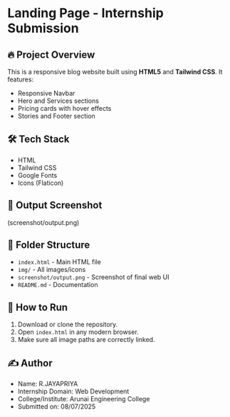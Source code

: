 # Landing Page - Internship Submission

## 🔥 Project Overview

This is a responsive blog website built using **HTML5** and **Tailwind CSS**. It features:

- Responsive Navbar
- Hero and Services sections
- Pricing cards with hover effects
- Stories and Footer section

## 🛠️ Tech Stack

- HTML
- Tailwind CSS
- Google Fonts
- Icons (Flaticon)

## 📸 Output Screenshot

(screenshot/output.png)

## 📁 Folder Structure

- `index.html` - Main HTML file
- `img/` - All images/icons
- `screenshot/output.png` - Screenshot of final web UI
- `README.md` - Documentation

## 📲 How to Run

1. Download or clone the repository.
2. Open `index.html` in any modern browser.
3. Make sure all image paths are correctly linked.

## ✍️ Author

- Name: R.JAYAPRIYA
- Internship Domain: Web Development  
- College/Institute: Arunai Engineering College 
- Submitted on: 08/07/2025
